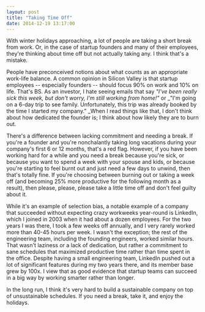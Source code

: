 ```yaml
---
layout: post
title: "Taking Time Off"
date: 2014-12-19 13:17:00
---
```


With winter holidays approaching, a lot of people are taking a short break from work. Or, in the case of startup founders and many of their employees, they're thinking about time off but not actually taking any. I think that's a mistake.

People have preconceived notions about what counts as an appropriate work-life balance. A common opinion in Silicon Valley is that startup employees -- especially founders -- should focus 90% on work and 10% on life. That's BS. As an investor, I hate seeing emails that say _"I've been really sick this week, but don't worry, I'm still working from home!"_ or _"I'm going on a 6-day trip to see family. Unfortunately, this trip was already booked by the time I started my company." _When I read things like that, I don't think about how dedicated the founder is; I think about how likely they are to burn out.

There's a difference between lacking commitment and needing a break. If you're a founder and you're nonchalantly taking long vacations during your company's first 6 or 12 months, that's a red flag. However, if you have been working hard for a while and you need a break because you're sick, or because you want to spend a week with your spouse and kids, or because you're starting to feel burnt out and just need a few days to unwind, then that's totally fine. If you're choosing between burning out or taking a week off (and becoming 25% more productive for the following month as a result), then please, please, please take a little time off and don't feel guilty about it.

While it's an example of selection bias, a notable example of a company that succeeded without expecting crazy workweeks year-round is LinkedIn, which I joined in 2003 when it had about a dozen employees. For the two years I was there, I took a few weeks off annually, and I very rarely worked more than 40-45 hours per week. I wasn't the exception; the rest of the engineering team, including the founding engineers, worked similar hours. That wasn't laziness or a lack of dedication, but rather a commitment to sane schedules that maximized productive time rather than time spent in the office. Despite having a small engineering team, LinkedIn pushed out a lot of significant features during my two years there, and its member base grew by 100x. I view that as good evidence that startup teams can succeed in a big way by working smarter rather than longer.

In the long run, I think it's very hard to build a sustainable company on top of unsustainable schedules. If you need a break, take it, and enjoy the holidays.